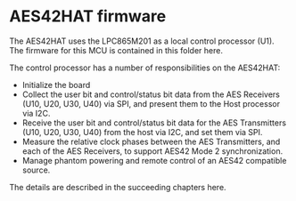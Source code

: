 # AES42HAT firmware

The AES42HAT uses the LPC865M201 as a local control processor (U1). The firmware
for this MCU is contained in this folder here.

The control processor has a number of responsibilities on the AES42HAT:

- Initialize the board
- Collect the user bit and control/status bit data from the AES Receivers (U10,
  U20, U30, U40) via SPI, and present them to the Host processor via I2C.
- Receive the user bit and control/status bit data for the AES Transmitters (U10,
  U20, U30, U40) from the host via I2C, and set them via SPI.
- Measure the relative clock phases between the AES Transmitters, and each of
  the AES Receivers, to support AES42 Mode 2 synchronization.
- Manage phantom powering and remote control of an AES42 compatible source.

The details are described in the succeeding chapters here.
